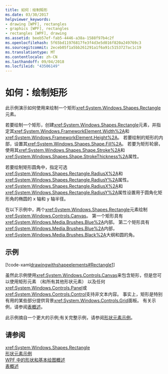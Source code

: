 ```yaml
---
title: 如何：绘制矩形
ms.date: 03/30/2017
helpviewer_keywords:
- drawing [WPF], rectangles
- graphics [WPF], rectangles
- rectangles [WPF], drawing
ms.assetid: beeb57ef-fab5-4446-a38a-1588f97b4c2f
ms.openlocfilehash: 5f65bd11976817fe3f4d3e5d016f820a249769c3
ms.sourcegitcommit: 2eceb05f1a5bb261291a1f6a91c5153727ac1c19
ms.translationtype: MT
ms.contentlocale: zh-CN
ms.lasthandoff: 09/04/2018
ms.locfileid: "43506149"
---
```

# <a name="how-to-draw-a-rectangle"></a>如何：绘制矩形
此示例演示如何使用来绘制一个矩形<xref:System.Windows.Shapes.Rectangle>元素。  
  
 若要绘制一个矩形，创建<xref:System.Windows.Shapes.Rectangle>元素，并指定其<xref:System.Windows.FrameworkElement.Width%2A>和<xref:System.Windows.FrameworkElement.Height%2A>。 若要绘制的矩形的内部，设置其<xref:System.Windows.Shapes.Shape.Fill%2A>。 若要为矩形轮廓，使用其<xref:System.Windows.Shapes.Shape.Stroke%2A>和<xref:System.Windows.Shapes.Shape.StrokeThickness%2A>属性。  
  
 若要绘制矩形圆角中，指定可选<xref:System.Windows.Shapes.Rectangle.RadiusX%2A>和<xref:System.Windows.Shapes.Rectangle.RadiusY%2A>属性。 <xref:System.Windows.Shapes.Rectangle.RadiusX%2A>和<xref:System.Windows.Shapes.Rectangle.RadiusY%2A>属性设置用于圆角化矩形角的椭圆的 x 轴和 y 轴半径。  
  
 在以下示例中，两个<xref:System.Windows.Shapes.Rectangle>元素绘制<xref:System.Windows.Controls.Canvas>。 第一个矩形具有<xref:System.Windows.Media.Brushes.Blue%2A>内部。 第二个矩形具有<xref:System.Windows.Media.Brushes.Blue%2A>内部，<xref:System.Windows.Media.Brushes.Black%2A>大纲和圆的角。  
  
## <a name="example"></a>示例  
 [!code-xaml[drawingwithshapeelements#Rectangle1](../../../../samples/snippets/csharp/VS_Snippets_Wpf/DrawingWithShapeElements/CS/rectangleexample.xaml#rectangle1)]  
  
 虽然此示例使用<xref:System.Windows.Controls.Canvas>来包含矩形，但是您可以使用矩形元素 （和所有其他形状元素） 以及任何<xref:System.Windows.Controls.Panel>或<xref:System.Windows.Controls.Control>支持非文本内容。 事实上，矩形是特别有用的某些部分提供背景<xref:System.Windows.Controls.Grid>面板。 有关示例，请参阅[表概述](../../../../docs/framework/wpf/advanced/table-overview.md)。  
  
 此示例摘自一个更大的示例;有关完整示例，请参阅[形状元素示例](https://go.microsoft.com/fwlink/?LinkID=160037)。  
  
## <a name="see-also"></a>请参阅  
 <xref:System.Windows.Shapes.Rectangle>  
 [形状元素示例](https://go.microsoft.com/fwlink/?LinkID=160037)  
 [WPF 中的形状和基本绘图概述](../../../../docs/framework/wpf/graphics-multimedia/shapes-and-basic-drawing-in-wpf-overview.md)  
 [表概述](../../../../docs/framework/wpf/advanced/table-overview.md)
